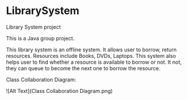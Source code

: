 # LibrarySystem
Library System project

This is a Java group project.

This library system is an offline system. It allows user to borrow, return resources. Resources include Books, DVDs, Laptops.
This system also helps user to find whether a resource is available to borrow or not. It not, they can queue to become the next one to borrow the resource.

Class Collaboration Diagram:

![Alt Text](Class Collaboration Diagram.png)
